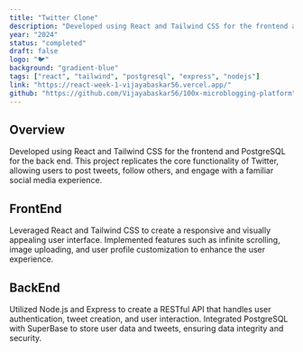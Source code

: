 ```yaml
---
title: "Twitter Clone"
description: "Developed using React and Tailwind CSS for the frontend and PostgreSQL for the back end. This project replicates the core functionality of Twitter, allowing users to post tweets, follow others, and engage with a familiar social media experience"
year: "2024"
status: "completed"
draft: false
logo: "🐦"
background: "gradient-blue"
tags: ["react", "tailwind", "postgresql", "express", "nodejs"]
link: "https://react-week-1-vijayabaskar56.vercel.app/"
github: "https://github.com/Vijayabaskar56/100x-microblogging-platform"
---
```


## Overview

Developed using React and Tailwind CSS for the frontend and PostgreSQL for the back end. This project replicates the core functionality of Twitter, allowing users to post tweets, follow others, and engage with a familiar social media experience.

## FrontEnd

Leveraged React and Tailwind CSS to create a responsive and visually appealing user interface. Implemented features such as infinite scrolling, image uploading, and user profile customization to enhance the user experience.

## BackEnd

Utilized Node.js and Express to create a RESTful API that handles user authentication, tweet creation, and user interaction. Integrated PostgreSQL with SuperBase to store user data and tweets, ensuring data integrity and security.
